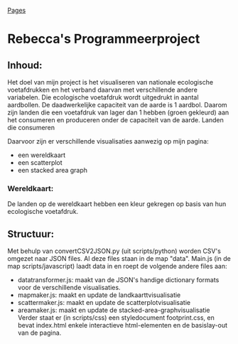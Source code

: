 [Pages](https://fietsboekstoel.github.io/Project/)

# Rebecca's Programmeerproject

## Inhoud:
Het doel van mijn project is het visualiseren van nationale ecologische voetafdrukken en het verband daarvan met verschillende andere variabelen.
Die ecologische voetafdruk wordt uitgedrukt in aantal aardbollen. De daadwerkelijke capaciteit van de aarde is 1 aardbol. Daarom zijn landen die een voetafdruk van lager dan 1 hebben (groen gekleurd) aan het consumeren en produceren onder de capaciteit van de aarde. Landen die consumeren

Daarvoor zijn er verschillende visualisaties aanwezig op mijn pagina:
- een wereldkaart
- een scatterplot
- een stacked area graph

### Wereldkaart:
De landen op de wereldkaart hebben een kleur gekregen op basis van hun ecologische voetafdruk.

## Structuur:
Met behulp van convertCSV2JSON.py (uit scripts/python) worden CSV's omgezet naar JSON files. Al deze files staan in de map "data".
Main.js (in de map scripts/javascript) laadt data in en roept de volgende andere files aan:
- datatransformer.js: maakt van de JSON's handige dictionary formats voor de verschillende visualisaties.
- mapmaker.js: maakt en update de landkaarttvisualisatie
- scattermaker.js: maakt en update de scatterplotvisualisatie
- areamaker.js: maakt en update de stacked-area-graphvisualisatie
Verder staat er (in scripts/css) een styledocument footprint.css, en bevat index.html enkele interactieve html-elementen en de basislay-out van de pagina.
